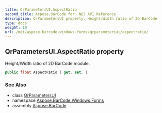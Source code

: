 ```yaml
---
title: QrParametersUI.AspectRatio
second_title: Aspose.BarCode for .NET API Reference
description: QrParametersUI property. Height/Width ratio of 2D BarCode module
type: docs
weight: 10
url: /net/aspose.barcode.windows.forms/qrparametersui/aspectratio/
---
```

## QrParametersUI.AspectRatio property

Height/Width ratio of 2D BarCode module.

```csharp
public float AspectRatio { get; set; }
```

### See Also

* class [QrParametersUI](../)
* namespace [Aspose.BarCode.Windows.Forms](../../qrparametersui/)
* assembly [Aspose.BarCode](../../../)


